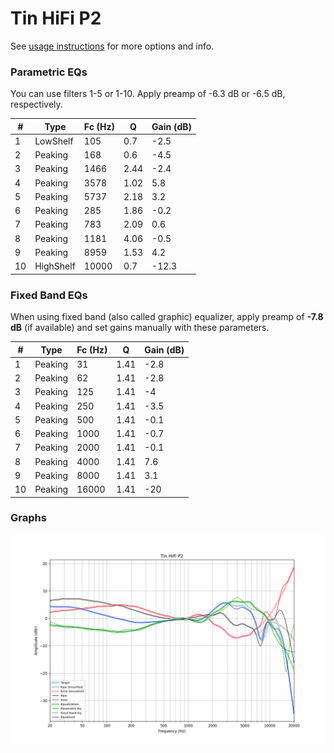 # Tin HiFi P2
See [usage instructions](https://github.com/jaakkopasanen/AutoEq#usage) for more options and info.

### Parametric EQs
You can use filters 1-5 or 1-10. Apply preamp of -6.3 dB or -6.5 dB, respectively.

|   # | Type      |   Fc (Hz) |    Q |   Gain (dB) |
|-----|-----------|-----------|------|-------------|
|   1 | LowShelf  |       105 | 0.7  |        -2.5 |
|   2 | Peaking   |       168 | 0.6  |        -4.5 |
|   3 | Peaking   |      1466 | 2.44 |        -2.4 |
|   4 | Peaking   |      3578 | 1.02 |         5.8 |
|   5 | Peaking   |      5737 | 2.18 |         3.2 |
|   6 | Peaking   |       285 | 1.86 |        -0.2 |
|   7 | Peaking   |       783 | 2.09 |         0.6 |
|   8 | Peaking   |      1181 | 4.06 |        -0.5 |
|   9 | Peaking   |      8959 | 1.53 |         4.2 |
|  10 | HighShelf |     10000 | 0.7  |       -12.3 |

### Fixed Band EQs
When using fixed band (also called graphic) equalizer, apply preamp of **-7.8 dB** (if available) and set gains manually with these parameters.

|   # | Type    |   Fc (Hz) |    Q |   Gain (dB) |
|-----|---------|-----------|------|-------------|
|   1 | Peaking |        31 | 1.41 |        -2.8 |
|   2 | Peaking |        62 | 1.41 |        -2.8 |
|   3 | Peaking |       125 | 1.41 |        -4   |
|   4 | Peaking |       250 | 1.41 |        -3.5 |
|   5 | Peaking |       500 | 1.41 |        -0.1 |
|   6 | Peaking |      1000 | 1.41 |        -0.7 |
|   7 | Peaking |      2000 | 1.41 |        -0.1 |
|   8 | Peaking |      4000 | 1.41 |         7.6 |
|   9 | Peaking |      8000 | 1.41 |         3.1 |
|  10 | Peaking |     16000 | 1.41 |       -20   |

### Graphs
![](./Tin%20HiFi%20P2.png)
